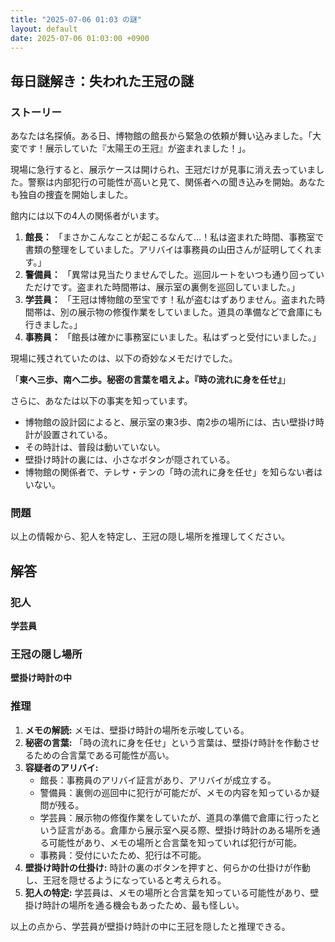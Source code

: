 ```yaml
---
title: "2025-07-06 01:03 の謎"
layout: default
date: 2025-07-06 01:03:00 +0900
---
```

## 毎日謎解き：失われた王冠の謎

### ストーリー

あなたは名探偵。ある日、博物館の館長から緊急の依頼が舞い込みました。「大変です！展示していた『太陽王の王冠』が盗まれました！」。

現場に急行すると、展示ケースは開けられ、王冠だけが見事に消え去っていました。警察は内部犯行の可能性が高いと見て、関係者への聞き込みを開始。あなたも独自の捜査を開始しました。

館内には以下の4人の関係者がいます。

1.  **館長：** 「まさかこんなことが起こるなんて…！私は盗まれた時間、事務室で書類の整理をしていました。アリバイは事務員の山田さんが証明してくれます。」
2.  **警備員：** 「異常は見当たりませんでした。巡回ルートをいつも通り回っていただけです。盗まれた時間帯は、展示室の裏側を巡回していました。」
3.  **学芸員：** 「王冠は博物館の至宝です！私が盗むはずありません。盗まれた時間帯は、別の展示物の修復作業をしていました。道具の準備などで倉庫にも行きました。」
4.  **事務員：** 「館長は確かに事務室にいました。私はずっと受付にいました。」

現場に残されていたのは、以下の奇妙なメモだけでした。

「**東へ三歩、南へ二歩。秘密の言葉を唱えよ。『時の流れに身を任せ』**」

さらに、あなたは以下の事実を知っています。

*   博物館の設計図によると、展示室の東3歩、南2歩の場所には、古い壁掛け時計が設置されている。
*   その時計は、普段は動いていない。
*   壁掛け時計の裏には、小さなボタンが隠されている。
*   博物館の関係者で、テレサ・テンの「時の流れに身を任せ」を知らない者はいない。

### 問題

以上の情報から、犯人を特定し、王冠の隠し場所を推理してください。

## 解答

### 犯人

**学芸員**

### 王冠の隠し場所

**壁掛け時計の中**

### 推理

1.  **メモの解読:** メモは、壁掛け時計の場所を示唆している。
2.  **秘密の言葉:** 「時の流れに身を任せ」という言葉は、壁掛け時計を作動させるための合言葉である可能性が高い。
3.  **容疑者のアリバイ:**
    *   館長：事務員のアリバイ証言があり、アリバイが成立する。
    *   警備員：裏側の巡回中に犯行が可能だが、メモの内容を知っているか疑問が残る。
    *   学芸員：展示物の修復作業をしていたが、道具の準備で倉庫に行ったという証言がある。倉庫から展示室へ戻る際、壁掛け時計のある場所を通る可能性があり、メモの場所と合言葉を知っていれば犯行が可能。
    *   事務員：受付にいたため、犯行は不可能。
4.  **壁掛け時計の仕掛け:** 時計の裏のボタンを押すと、何らかの仕掛けが作動し、王冠を隠せるようになっていると考えられる。
5.  **犯人の特定:** 学芸員は、メモの場所と合言葉を知っている可能性があり、壁掛け時計の場所を通る機会もあったため、最も怪しい。

以上の点から、学芸員が壁掛け時計の中に王冠を隠したと推理できる。
